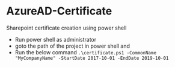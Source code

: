 # AzureAD-Certificate
Sharepoint certificate creation using power shell
- Run power shell as administrator
- goto the path of the project in power shell and 
- Run the below command
```.\certificate.ps1 -CommonName "MyCompanyName" -StartDate 2017-10-01 -EndDate 2019-10-01```

